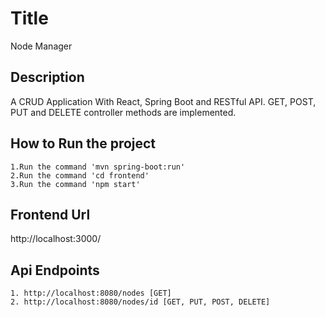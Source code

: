 # Title 
Node Manager

## Description
A CRUD Application With React, Spring Boot and RESTful API. GET, POST, PUT and DELETE controller methods are implemented.

## How to Run the project
    1.Run the command 'mvn spring-boot:run'
    2.Run the command 'cd frontend'
    3.Run the command 'npm start'

## Frontend Url
http://localhost:3000/

## Api Endpoints
    1. http://localhost:8080/nodes [GET]
    2. http://localhost:8080/nodes/id [GET, PUT, POST, DELETE]
